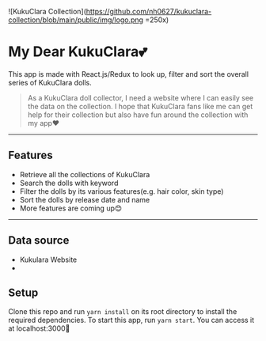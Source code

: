 ![KukuClara Collection](https://github.com/nh0627/kukuclara-collection/blob/main/public/img/logo.png =250x)

My Dear KukuClara💕
======================

This app is made with React.js/Redux to look up, filter and sort the overall series of KukuClara dolls.
> As a KukuClara doll collector, I need a website where I can easily see the data on the collection. I hope that KukuClara fans like me can get help for their collection but also have fun around the collection with my app❤

---

## Features
- Retrieve all the collections of KukuClara
- Search the dolls with keyword
- Filter the dolls by its various features(e.g. hair color, skin type)
- Sort the dolls by release date and name
- More features are coming up😊

---

## Data source
- Kukulara Website
-

## Setup
Clone this repo and run `yarn install` on its root directory to install the required dependencies.
To start this app, run `yarn start`. You can access it at localhost:3000🎈
